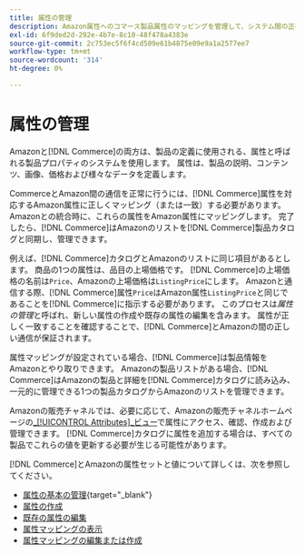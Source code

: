 ```yaml
---
title: 属性の管理
description: Amazon属性へのコマース製品属性のマッピングを管理して、システム間の正確な製品情報を確保できます。
exl-id: 6f9ded2d-292e-4b7e-8c10-48f478a4383e
source-git-commit: 2c753ec5f6f4cd509e61b4875e09e9a1a2577ee7
workflow-type: tm+mt
source-wordcount: '314'
ht-degree: 0%

---
```


# 属性の管理

Amazonと[!DNL Commerce]の両方は、製品の定義に使用される、属性と呼ばれる製品プロパティのシステムを使用します。 属性は、製品の説明、コンテンツ、画像、価格および様々なデータを定義します。

CommerceとAmazon間の通信を正常に行うには、[!DNL Commerce]属性を対応するAmazon属性に正しくマッピング（または一致）する必要があります。 Amazonとの統合時に、これらの属性をAmazon属性にマッピングします。 完了したら、[!DNL Commerce]はAmazonのリストを[!DNL Commerce]製品カタログと同期し、管理できます。

例えば、[!DNL Commerce]カタログとAmazonのリストに同じ項目があるとします。 商品の1つの属性は、品目の上場価格です。 [!DNL Commerce]の上場価格の名前は`Price`、Amazonの上場価格は`ListingPrice`にします。 Amazonと通信する際、[!DNL Commerce]属性`Price`はAmazon属性`ListingPrice`と同じであることを[!DNL Commerce]に指示する必要があります。 このプロセスは&#x200B;_属性の管理_&#x200B;と呼ばれ、新しい属性の作成や既存の属性の編集を含みます。 属性が正しく一致することを確認することで、[!DNL Commerce]とAmazonの間の正しい通信が保証されます。

属性マッピングが設定されている場合、[!DNL Commerce]は製品情報をAmazonとやり取りできます。 Amazonの製品リストがある場合、[!DNL Commerce]はAmazonの製品と詳細を[!DNL Commerce]カタログに読み込み、一元的に管理できる1つの製品カタログからAmazonのリストを管理できます。

Amazonの販売チャネルでは、必要に応じて、Amazonの販売チャネルホームページの&#x200B;[_[!UICONTROL Attributes]_ビュー](./attributes-view.md)で属性にアクセス、確認、作成および管理できます。 [!DNL Commerce]カタログに属性を追加する場合は、すべての製品でこれらの値を更新する必要が生じる可能性があります。

[!DNL Commerce]とAmazonの属性セットと値について詳しくは、次を参照してください。

- [属性の基本の管理](https://docs.magento.com/user-guide/catalog/product-attributes.html){target=&quot;_blank&quot;}
- [属性の作成](./creating-attributes.md#create-an-attribute)
- [既存の属性の編集](./creating-attributes.md#edit-an-attribute)
- [属性マッピングの表示](./amazon-matching-attributes-values.md)
- [属性マッピングの編集または作成](./amazon-manually-update-incomplete-listing.md)
